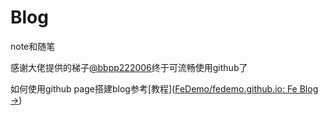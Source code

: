 # Blog

note和随笔

感谢大佬提供的梯子[@bbpp222006](https://github.com/bbpp222006)终于可流畅使用github了

如何使用github page搭建blog参考[教程]([FeDemo/fedemo.github.io: Fe Blog →](https://github.com/FeDemo/fedemo.github.io))

